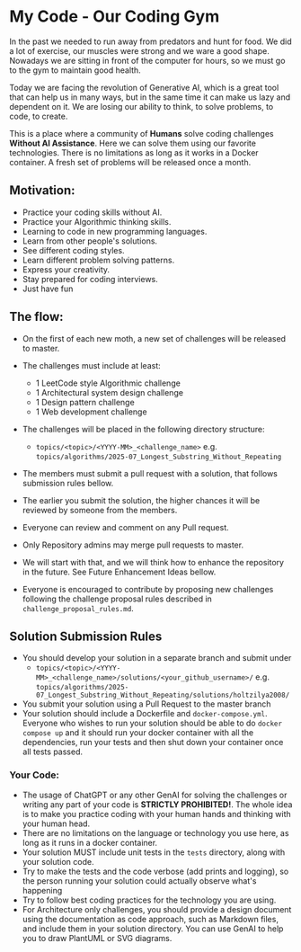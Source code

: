 # My Code - Our Coding Gym

In the past we needed to run away from predators and hunt for food. We did a lot of exercise, our muscles were strong and we ware a good shape. Nowadays we are sitting in front of the computer for hours, so we must go to the gym to maintain good health.

Today we are facing the revolution of Generative AI, which is a great tool that can help us in many ways, but in the same time it can make us lazy and dependent on it. We are losing our ability to think, to solve problems, to code, to create.

This is a place where a community of **Humans** solve coding challenges **Without AI Assistance**. Here we can solve them using our favorite technologies. There is no limitations as long as it works in a Docker container. A fresh set of problems will be released once a month.

## Motivation:

- Practice your coding skills without AI.
- Practice your Algorithmic thinking skills.
- Learning to code in new programming languages.
- Learn from other people's solutions.
- See different coding styles.
- Learn different problem solving patterns.
- Express your creativity.
- Stay prepared for coding interviews.
- Just have fun 

## The flow:

- On the first of each new moth, a new set of challenges will be released to master.
- The challenges must include at least: 
    - 1 LeetCode style Algorithmic challenge
    - 1 Architectural system design challenge
    - 1 Design pattern challenge
    - 1 Web development challenge

- The challenges will be placed in the following directory structure:
    - `topics/<topic>/<YYYY-MM>_<challenge_name>`
    e.g. `topics/algorithms/2025-07_Longest_Substring_Without_Repeating`
- The members must submit a pull request with a solution, that follows submission rules bellow.
- The earlier you submit the solution, the higher chances it will be reviewed by someone from the members.
- Everyone can review and comment on any Pull request.
- Only Repository admins may merge pull requests to master.
- We will start with that, and we will think how to enhance the repository in the future. See Future Enhancement Ideas bellow.
- Everyone is encouraged to contribute by proposing new challenges following the challenge proposal rules described in `challenge_proposal_rules.md`. 

## Solution Submission Rules

- You should develop your solution in a separate branch and submit under 
    - `topics/<topic>/<YYYY-MM>_<challenge_name>/solutions/<your_github_username>/`
    e.g. `topics/algorithms/2025-07_Longest_Substring_Without_Repeating/solutions/holtzilya2008/`
- You submit your solution using a Pull Request to the master branch
- Your solution should include a Dockerfile and `docker-compose.yml`. Everyone who wishes to run your solution should be able to do `docker compose up` and it should run your docker container with all the dependencies, run your tests and then shut down your container once all tests passed.

### Your Code:

- The usage of ChatGPT or any other GenAI for solving the challenges or writing any part of your code is **STRICTLY PROHIBITED!**. The whole idea is to make you practice coding with your human hands and thinking with your human head.
- There are no limitations on the language or technology you use here, as long as it runs in a  docker container.
- Your solution MUST include unit tests in the `tests` directory, along with your solution code. 
- Try to make the tests and the code verbose (add prints and logging), so the person running your solution could actually observe what's happening
- Try to follow best coding practices for the technology you are using. 
- For Architecture only challenges, you should provide a design document using the documentation as code approach, such as Markdown files, and include them in your solution directory. You can use GenAI to help you to draw PlantUML or SVG diagrams. 


